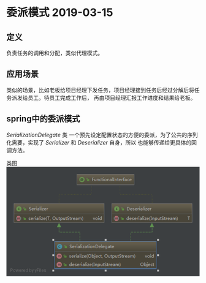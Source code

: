 # 委派模式 2019-03-15

## 定义
负责任务的调用和分配，类似代理模式。

## 应用场景
类似的场景，比如老板给项目经理下发任务，项目经理接到任务后经过分解后将任务派发给员工。待员工完成工作后，
再由项目经理汇报工作进度和结果给老板。

## spring中的委派模式
*SerializationDelegate* 类
一个预先设定配置状态的方便的委派，为了公共的序列化需要，实现了 *Serializer* 和 *Deserializer* 自身，所以
也能够传递给更具体的回调方法。

类图
![avatar](SerializationDelegate.png)


